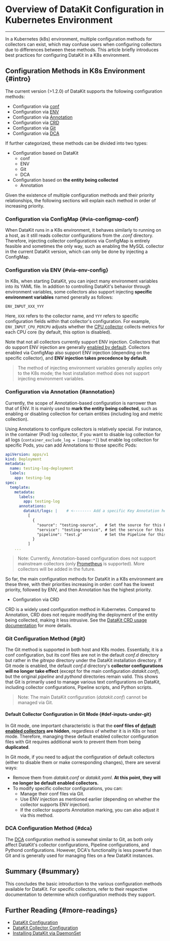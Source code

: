 # Overview of DataKit Configuration in Kubernetes Environment
---

In a Kubernetes (k8s) environment, multiple configuration methods for collectors can exist, which may confuse users when configuring collectors due to differences between these methods. This article briefly introduces best practices for configuring DataKit in a K8s environment.

## Configuration Methods in K8s Environment {#intro}

The current version (>1.2.0) of DataKit supports the following configuration methods:

- Configuration via [conf](datakit-daemonset-deploy.md#configmap-setting)
- Configuration via [ENV](datakit-daemonset-deploy.md#using-k8-env)
- Configuration via [Annotation](../integrations/container-log.md#logging-with-annotation-or-label)
- Configuration via [CRD](../integrations/kubernetes-crd.md)
- Configuration via [Git](datakit-conf.md#using-gitrepo)
- Configuration via [DCA](dca.md)

If further categorized, these methods can be divided into two types:

- Configuration based on DataKit
    - conf
    - ENV
    - Git
    - DCA
- Configuration based on **the entity being collected**
    - Annotation

Given the existence of multiple configuration methods and their priority relationships, the following sections will explain each method in order of increasing priority.

### Configuration via ConfigMap {#via-configmap-conf}

When DataKit runs in a K8s environment, it behaves similarly to running on a host, as it still reads collector configurations from the _.conf_ directory. Therefore, injecting collector configurations via ConfigMap is entirely feasible and sometimes the only way, such as enabling the MySQL collector in the current DataKit version, which can only be done by injecting a ConfigMap.

### Configuration via ENV {#via-env-config}

In K8s, when starting DataKit, you can inject many environment variables into its YAML file. In addition to controlling DataKit's behavior through environment variables, some collectors also support injecting **specific environment variables** named generally as follows:

```shell
ENV_INPUT_XXX_YYY
```

Here, `XXX` refers to the collector name, and `YYY` refers to specific configuration fields within that collector's configuration. For example, `ENV_INPUT_CPU_PERCPU` adjusts whether the [CPU collector](../integrations/cpu.md) collects metrics for each CPU core (by default, this option is disabled).

Note that not all collectors currently support ENV injection. Collectors that do support ENV injection are generally [enabled by default](datakit-input-conf.md#default-enabled-inputs). Collectors enabled via ConfigMap also support ENV injection (depending on the specific collector), and **ENV injection takes precedence by default**.

> The method of injecting environment variables generally applies only to the K8s mode; the host installation method does not support injecting environment variables.

### Configuration via Annotation {#annotation}

Currently, the scope of Annotation-based configuration is narrower than that of ENV. It is mainly used to **mark the entity being collected**, such as enabling or disabling collection for certain entities (including log and metric collection).

Using Annotations to configure collectors is relatively special. For instance, in the container (Pod) log collector, if you want to disable log collection for all logs (`container_exclude_log = [image:*]`) but enable log collection for specific Pods, you can add Annotations to those specific Pods:

```yaml
apiVersion: apps/v1
kind: Deployment
metadata:
  name: testing-log-deployment
  labels:
    app: testing-log
spec:
  template:
    metadata:
      labels:
        app: testing-log
      annotations:
        datakit/logs: |    # <-------- Add a specific Key Annotation here
          [
            {
              "source": "testing-source",   # Set the source for this Pod's logs
              "service": "testing-service", # Set the service for this Pod's logs
              "pipeline": "test.p"          # Set the Pipeline for this Pod's logs
            }
          ]
    ...
```

> Note: Currently, Annotation-based configuration does not support mainstream collectors (only [Prometheus](../integrations/prom.md) is supported). More collectors will be added in the future.

So far, the main configuration methods for DataKit in a K8s environment are these three, with their priorities increasing in order: conf has the lowest priority, followed by ENV, and then Annotation has the highest priority.

- Configuration via CRD

CRD is a widely used configuration method in Kubernetes. Compared to Annotation, CRD does not require modifying the deployment of the entity being collected, making it less intrusive. See the [DataKit CRD usage documentation](../integrations/kubernetes-crd.md) for more details.

### Git Configuration Method {#git}

The Git method is supported in both host and K8s modes. Essentially, it is a conf configuration, but its conf files are not in the default _conf.d_ directory but rather in the _gitrepo_ directory under the DataKit installation directory. If Git mode is enabled, the default _conf.d_ directory's **collector configurations will no longer take effect** (except for the main configuration _datakit.conf_), but the original _pipeline_ and _pythond_ directories remain valid. This shows that Git is primarily used to manage various text configurations on DataKit, including collector configurations, Pipeline scripts, and Python scripts.

> Note: The main DataKit configuration (_datakit.conf_) cannot be managed via Git.

#### Default Collector Configuration in Git Mode {#def-inputs-under-git}

In Git mode, one important characteristic is that the **conf files of [default enabled collectors](datakit-input-conf.md#default-enabled-inputs) are hidden**, regardless of whether it is in K8s or host mode. Therefore, managing these default enabled collector configuration files with Git requires additional work to prevent them from being **duplicated**.

In Git mode, if you need to adjust the configuration of default collectors (either to disable them or make corresponding changes), there are several ways:

- Remove them from _datakit.conf_ or _datakit.yaml_. **At this point, they will no longer be default enabled collectors.**
- To modify specific collector configurations, you can:
    - Manage their conf files via Git.
    - Use ENV injection as mentioned earlier (depending on whether the collector supports ENV injection).
    - If the collector supports Annotation marking, you can also adjust it via this method.

### DCA Configuration Method {#dca}

The [DCA](dca.md) configuration method is somewhat similar to Git, as both only affect DataKit's collector configurations, Pipeline configurations, and Pythond configurations. However, DCA's functionality is less powerful than Git and is generally used for managing files on a few DataKit instances.

## Summary {#summary}

This concludes the basic introduction to the various configuration methods available for DataKit. For specific collectors, refer to their respective documentation to determine which configuration methods they support.

## Further Reading {#more-readings}

- [DataKit Configuration](datakit-conf.md)
- [DataKit Collector Configuration](datakit-input-conf.md)
- [Installing DataKit via DaemonSet](datakit-daemonset-deploy.md)
